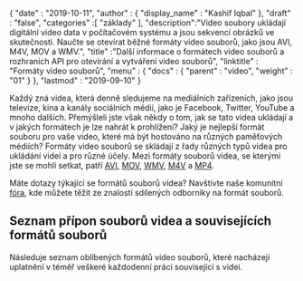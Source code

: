 {
  "date" : "2019-10-11",
  "author" : {
    "display_name" : "Kashif Iqbal"
},
  "draft" : "false",
  "categories" :[ "základy" ],
  "description":"Video soubory ukládají digitální video data v počítačovém systému a jsou sekvencí obrázků ve skutečnosti. Naučte se otevírat běžné formáty video souborů, jako jsou AVI, M4V, MOV a WMV.",
  "title" :"Další informace o formátech video souborů a rozhraních API pro otevírání a vytváření video souborů",
  "linktitle" : "Formáty video souborů",
  "menu" : {
    "docs" : {
      "parent" : "video",
      "weight" : "01"
}
},
  "lastmod" : "2019-09-10"
}

Každý zná videa, která denně sledujeme na mediálních zařízeních, jako jsou televize, kina a kanály sociálních médií, jako je Facebook, Twitter, YouTube a mnoho dalších. Přemýšleli jste však někdy o tom, jak se tato videa ukládají a v jakých formátech je lze nahrát k prohlížení? Jaký je nejlepší formát souboru pro vaše video, které má být hostováno na různých paměťových médiích? Formáty video souborů se skládají z řady různých typů videa pro ukládání videí a pro různé účely. Mezi formáty souborů videa, se kterými jste se mohli setkat, patří [AVI](/cs/video/avi/), [MOV](/cs/video/mov/), [WMV](/cs/video/wmv/), [M4V](/cs/video/m4v/) a [MP4](/cs/video/mp4/).

Máte dotazy týkající se formátů souborů videa? Navštivte naše komunitní [fóra](https://forum.fileformat.com/c/video/27), kde můžete těžit ze znalostí sdílených odborníky na formát souborů.


## Seznam přípon souborů videa a souvisejících formátů souborů

Následuje seznam oblíbených formátů video souborů, které nacházejí uplatnění v téměř veškeré každodenní práci související s videi.

